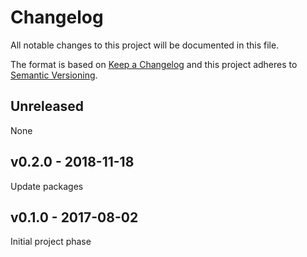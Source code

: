 # Changelog

All notable changes to this project will be documented in this file.

The format is based on [Keep a Changelog](http://keepachangelog.com/en/1.0.0/)
and this project adheres to [Semantic Versioning](http://semver.org/spec/v2.0.0.html).

## Unreleased

None

## v0.2.0 - 2018-11-18

Update packages

## v0.1.0 - 2017-08-02

Initial project phase
